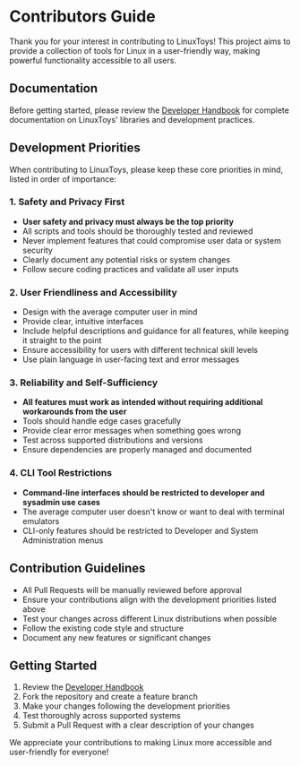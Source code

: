 # Contributors Guide

Thank you for your interest in contributing to LinuxToys! This project aims to provide a collection of tools for Linux in a user-friendly way, making powerful functionality accessible to all users.

## Documentation

Before getting started, please review the [Developer Handbook](https://github.com/psygreg/linuxtoys/wiki/Developer-Handbook) for complete documentation on LinuxToys' libraries and development practices.

## Development Priorities

When contributing to LinuxToys, please keep these core priorities in mind, listed in order of importance:

### 1. Safety and Privacy First
- **User safety and privacy must always be the top priority**
- All scripts and tools should be thoroughly tested and reviewed
- Never implement features that could compromise user data or system security
- Clearly document any potential risks or system changes
- Follow secure coding practices and validate all user inputs

### 2. User Friendliness and Accessibility
- Design with the average computer user in mind
- Provide clear, intuitive interfaces
- Include helpful descriptions and guidance for all features, while keeping it straight to the point
- Ensure accessibility for users with different technical skill levels
- Use plain language in user-facing text and error messages

### 3. Reliability and Self-Sufficiency
- **All features must work as intended without requiring additional workarounds from the user**
- Tools should handle edge cases gracefully
- Provide clear error messages when something goes wrong
- Test across supported distributions and versions
- Ensure dependencies are properly managed and documented

### 4. CLI Tool Restrictions
- **Command-line interfaces should be restricted to developer and sysadmin use cases**
- The average computer user doesn't know or want to deal with terminal emulators
- CLI-only features should be restricted to Developer and System Administration menus

## Contribution Guidelines

- All Pull Requests will be manually reviewed before approval
- Ensure your contributions align with the development priorities listed above
- Test your changes across different Linux distributions when possible
- Follow the existing code style and structure
- Document any new features or significant changes

## Getting Started

1. Review the [Developer Handbook](https://github.com/psygreg/linuxtoys/wiki/Developer-Handbook)
2. Fork the repository and create a feature branch
3. Make your changes following the development priorities
4. Test thoroughly across supported systems
5. Submit a Pull Request with a clear description of your changes

We appreciate your contributions to making Linux more accessible and user-friendly for everyone!